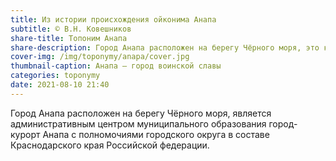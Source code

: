 ```yaml
---
title: Из истории происхождения ойконима Анапа
subtitle: © В.Н. Ковешников
share-title: Топоним Анапа
share-description: Город Анапа расположен на берегу Чёрного моря, это крупный климатический и бальнеологический курорт
cover-img: /img/toponymy/anapa/cover.jpg
thumbnail-caption: Анапа — город воинской славы
categories: toponymy
date: 2021-08-10 21:40
---
```

Город Анапа расположен на берегу Чёрного моря, является административным центром муниципального образования город-курорт Анапа с полномочиями городского округа в составе Краснодарского края Российской федерации.